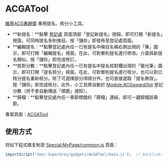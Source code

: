 # ACGATool

[維基ACG專題獎](https://zh.wikipedia.org/wiki/WikiProject:ACG/維基ACG專題獎) 專用提名、核分小工具。

- **新提名：**點擊 [登記處](https://zh.wikipedia.org/wiki/WikiProject:ACG/維基ACG專題獎/登記處) 頁面頂部「登記新提名」按鈕，即可打開「新提名」視窗。可同時提名多則條目。按「儲存」即發佈至登記處頁面。
- **編輯提名：**點擊登記處內任一已有提名中條目名稱右側出現的「筆」圖示，即可打開「編輯提名」視窗。在此，可對單則提名進行修改。介面與新提名類似。按「儲存」即完成修訂。
- **核對分數：**點擊登記處內任一已有提名中提名核對欄出現的「螢光筆」圖示，即可打開「提名核分」視窗。在此，可對單則提名進行核分，也可以對已核分提名重新核分。除了可選擇部分項得分外，也可直接選取「提名無效」。按「儲存」即完成核分。此外，小工具將自動於 [Module:ACGaward/list](https://zh.wikipedia.org/wiki/Module:ACGaward/list) 登記分數（但不會自動傳送「頒獎」通知）。
- **歸檔：**點擊登記處內任一章節標題的「歸檔」連結，即可一鍵歸檔該章節。

專案頁面：[ACGATool](https://zh.wikipedia.org/wiki/User:SuperGrey/gadgets/ACGATool)

## 使用方式
将如下程式碼复制至 [Special:MyPage/common.js](https://zh.wikipedia.org/wiki/Special:MyPage/common.js) 頁面：

```js
importScript('User:SuperGrey/gadgets/ACGATool/main.js');  // Backlink: [[User:SuperGrey/gadgets/ACGATool]]
```
